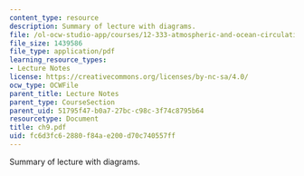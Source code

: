 ```yaml
---
content_type: resource
description: Summary of lecture with diagrams.
file: /ol-ocw-studio-app/courses/12-333-atmospheric-and-ocean-circulations-spring-2004/fc6d3fc62880f84ae200d70c740557ff_ch9.pdf
file_size: 1439586
file_type: application/pdf
learning_resource_types:
- Lecture Notes
license: https://creativecommons.org/licenses/by-nc-sa/4.0/
ocw_type: OCWFile
parent_title: Lecture Notes
parent_type: CourseSection
parent_uid: 51795f47-b0a7-27bc-c98c-3f74c8795b64
resourcetype: Document
title: ch9.pdf
uid: fc6d3fc6-2880-f84a-e200-d70c740557ff
---
```

Summary of lecture with diagrams.